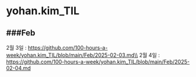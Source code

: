# yohan.kim_TIL

###Feb
---
2월 3일 : https://github.com/100-hours-a-week/yohan.kim_TIL/blob/main/Feb/2025-02-03.md\\
2월 4일 : https://github.com/100-hours-a-week/yohan.kim_TIL/blob/main/Feb/2025-02-04.md
